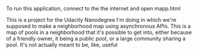 To run this application, connect to the the internet and open mapp.html

This is a project for the Udacity Nanodegree I'm doing in which we're supposed
to make a neighborhood map using asynchronous APIs. This is a map of pools in
a neighborhood that it's possible to get into, either because of a friendly
owner, it being a public pool, or a large community sharing a pool. It's not
actually meant to be, like, useful
